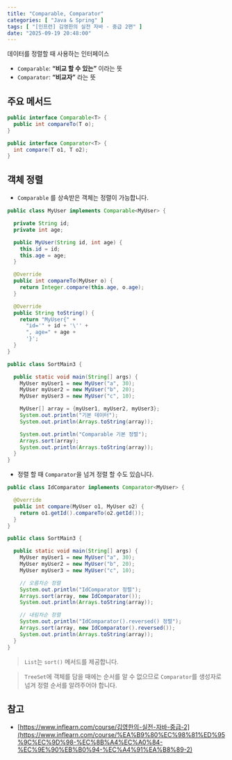 ```yaml
---
title: "Comparable, Comparator"
categories: [ "Java & Spring" ]
tags: [ "[인프런] 김영한의 실전 자바 - 중급 2편" ]
date: "2025-09-19 20:48:00"
---
```


데이터를 정렬할 때 사용하는 인터페이스

- `Comparable`: **“비교 할 수 있는”** 이라는 뜻
- `Comparator`: **“비교자”** 라는 뜻

## 주요 메서드

```java
public interface Comparable<T> {
  public int compareTo(T o);
}
```

```java
public interface Comparator<T> {
  int compare(T o1, T o2);
}
```

## 객체 정렬

- `Comparable` 를 상속받은 객체는 정렬이 가능합니다.

```java
public class MyUser implements Comparable<MyUser> {

  private String id;
  private int age;

  public MyUser(String id, int age) {
    this.id = id;
    this.age = age;
  }

  @Override
  public int compareTo(MyUser o) {
    return Integer.compare(this.age, o.age);
  }

  @Override
  public String toString() {
    return "MyUser{" +
      "id='" + id + '\'' +
      ", age=" + age +
      '}';
  }
}
```

```java
public class SortMain3 {

  public static void main(String[] args) {
    MyUser myUser1 = new MyUser("a", 30);
    MyUser myUser2 = new MyUser("b", 20);
    MyUser myUser3 = new MyUser("c", 10);

    MyUser[] array = {myUser1, myUser2, myUser3};
    System.out.println("기본 데이터");
    System.out.println(Arrays.toString(array));

    System.out.println("Comparable 기본 정렬");
    Arrays.sort(array);
    System.out.println(Arrays.toString(array));
  }
}
```

- 정렬 할 때 `Comparator`을 넘겨 정렬 할 수도 있습니다.

```java
public class IdComparator implements Comparator<MyUser> {

  @Override
  public int compare(MyUser o1, MyUser o2) {
    return o1.getId().compareTo(o2.getId());
  }
}
```

```java
public class SortMain3 {

  public static void main(String[] args) {
    MyUser myUser1 = new MyUser("a", 30);
    MyUser myUser2 = new MyUser("b", 20);
    MyUser myUser3 = new MyUser("c", 10);

    // 오름차순 정렬
    System.out.println("IdComparator 정렬");
    Arrays.sort(array, new IdComparator());
    System.out.println(Arrays.toString(array));

    // 내림차순 정렬
    System.out.println("IdComparator().reversed() 정렬");
    Arrays.sort(array, new IdComparator().reversed());
    System.out.println(Arrays.toString(array));
  }
}
```

> `List`는 `sort()` 메서드를 제공합니다.

> `TreeSet`에 객체를 담을 때에는 순서를 알 수 없으므로 `Comparator`를 생성자로 넘겨 정렬 순서를 알려주어야 합니다.

## 참고

- [https://www.inflearn.com/course/김영한의-실전-자바-중급-2](https://www.inflearn.com/course/%EA%B9%80%EC%98%81%ED%95%9C%EC%9D%98-%EC%8B%A4%EC%A0%84-%EC%9E%90%EB%B0%94-%EC%A4%91%EA%B8%89-2)
